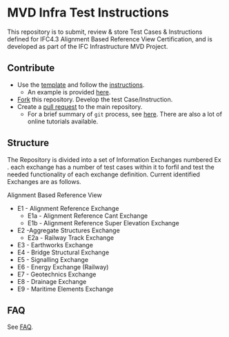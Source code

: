 # MVD Infra Test Instructions

This repository is to submit, review & store Test Cases & Instructions defined for IFC4.3 Alignment Based Reference View Certification, and is developed as part of the IFC Infrastructure MVD Project.

## Contribute
- Use the [template](./docs/test-instruction-template.md) and follow the [instructions](./docs/instructions.md).
    - An example is provided [here](./E2.1-Earthworks-Fill-01).
- [Fork](https://help.github.com/en/github/collaborating-with-issues-and-pull-requests/working-with-forks) this repository. 
Develop the test Case/Instruction. 
- Create a [pull request](https://help.github.com/en/github/collaborating-with-issues-and-pull-requests/creating-a-pull-request-from-a-fork) to the main repository.
    - For a brief summary of `git` process, see [here](https://github.com/tumcms/Open-Infra-Platform/blob/development/Documentation/markdown/GitProcess.md). There are also a lot of online tutorials available.

## Structure
The Repository is divided into a set of Information Exchanges numbered Ex . each exchange has a number of test cases within it to forfil and test the needed functionality of each exchange definition. Current identified Exchanges are as follows.
 
Alignment Based Reference View
- E1 - Alignment Reference Exchange
  - E1a - Alignment Reference Cant Exchange
  - E1b - Alignment Reference Super Elevation Exchange
- E2 -Aggregate Structures Exchange
   - E2a - Railway Track Exchange
- E3 - Earthworks Exchange
- E4 - Bridge Structural Exchange
- E5 - Signalling Exchange
- E6 - Energy Exchange (Railway)
- E7 - Geotechnics Exchange
- E8 - Drainage Exchange
- E9 - Maritime Elements Exchange


## FAQ

See [FAQ](./docs/faq.md).
